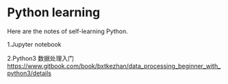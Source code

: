 Python learning
========

Here are the notes of self-learning Python.

1.Jupyter notebook

2.Python3 数据处理入门 https://www.gitbook.com/book/bxtkezhan/data_processing_beginner_with_python3/details

